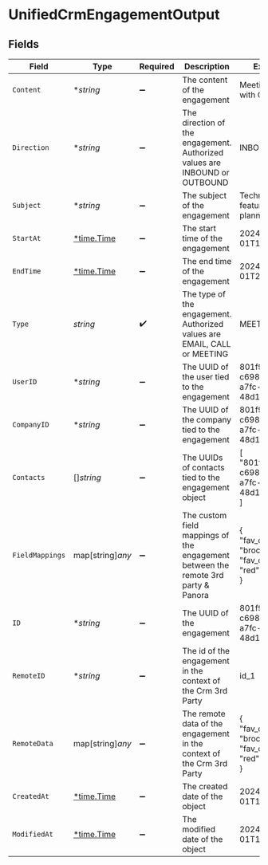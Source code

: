 # UnifiedCrmEngagementOutput


## Fields

| Field                                                                             | Type                                                                              | Required                                                                          | Description                                                                       | Example                                                                           |
| --------------------------------------------------------------------------------- | --------------------------------------------------------------------------------- | --------------------------------------------------------------------------------- | --------------------------------------------------------------------------------- | --------------------------------------------------------------------------------- |
| `Content`                                                                         | **string*                                                                         | :heavy_minus_sign:                                                                | The content of the engagement                                                     | Meeting call with CTO                                                             |
| `Direction`                                                                       | **string*                                                                         | :heavy_minus_sign:                                                                | The direction of the engagement. Authorized values are INBOUND or OUTBOUND        | INBOUND                                                                           |
| `Subject`                                                                         | **string*                                                                         | :heavy_minus_sign:                                                                | The subject of the engagement                                                     | Technical features planning                                                       |
| `StartAt`                                                                         | [*time.Time](https://pkg.go.dev/time#Time)                                        | :heavy_minus_sign:                                                                | The start time of the engagement                                                  | 2024-10-01T12:00:00Z                                                              |
| `EndTime`                                                                         | [*time.Time](https://pkg.go.dev/time#Time)                                        | :heavy_minus_sign:                                                                | The end time of the engagement                                                    | 2024-10-01T22:00:00Z                                                              |
| `Type`                                                                            | *string*                                                                          | :heavy_check_mark:                                                                | The type of the engagement. Authorized values are EMAIL, CALL or MEETING          | MEETING                                                                           |
| `UserID`                                                                          | **string*                                                                         | :heavy_minus_sign:                                                                | The UUID of the user tied to the engagement                                       | 801f9ede-c698-4e66-a7fc-48d19eebaa4f                                              |
| `CompanyID`                                                                       | **string*                                                                         | :heavy_minus_sign:                                                                | The UUID of the company tied to the engagement                                    | 801f9ede-c698-4e66-a7fc-48d19eebaa4f                                              |
| `Contacts`                                                                        | []*string*                                                                        | :heavy_minus_sign:                                                                | The UUIDs of contacts tied to the engagement object                               | [<br/>"801f9ede-c698-4e66-a7fc-48d19eebaa4f"<br/>]                                |
| `FieldMappings`                                                                   | map[string]*any*                                                                  | :heavy_minus_sign:                                                                | The custom field mappings of the engagement between the remote 3rd party & Panora | {<br/>"fav_dish": "broccoli",<br/>"fav_color": "red"<br/>}                        |
| `ID`                                                                              | **string*                                                                         | :heavy_minus_sign:                                                                | The UUID of the engagement                                                        | 801f9ede-c698-4e66-a7fc-48d19eebaa4f                                              |
| `RemoteID`                                                                        | **string*                                                                         | :heavy_minus_sign:                                                                | The id of the engagement in the context of the Crm 3rd Party                      | id_1                                                                              |
| `RemoteData`                                                                      | map[string]*any*                                                                  | :heavy_minus_sign:                                                                | The remote data of the engagement in the context of the Crm 3rd Party             | {<br/>"fav_dish": "broccoli",<br/>"fav_color": "red"<br/>}                        |
| `CreatedAt`                                                                       | [*time.Time](https://pkg.go.dev/time#Time)                                        | :heavy_minus_sign:                                                                | The created date of the object                                                    | 2024-10-01T12:00:00Z                                                              |
| `ModifiedAt`                                                                      | [*time.Time](https://pkg.go.dev/time#Time)                                        | :heavy_minus_sign:                                                                | The modified date of the object                                                   | 2024-10-01T12:00:00Z                                                              |